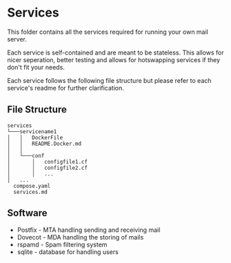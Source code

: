 # Services 

This folder contains all the services required for running your own mail server. 

Each service is self-contained and are meant to be stateless. This allows for nicer seperation, better testing and allows for hotswapping services if they don't fit your needs.

Each service follows the following file structure but please refer to each service's readme for further clarification.

## File Structure

```
services
└───servicename1
│   │   DockerFile
│   │   README.Docker.md
│   │
│   └───conf
│       │   configfile1.cf
│       │   configfile2.cf
│       │   ...
│   ...
  compose.yaml
  services.md
```


## Software
- Postfix - MTA handling sending and receiving mail
- Dovecot - MDA handling the storing of mails
- rspamd - Spam filtering system 
- sqlite - database for handling users




